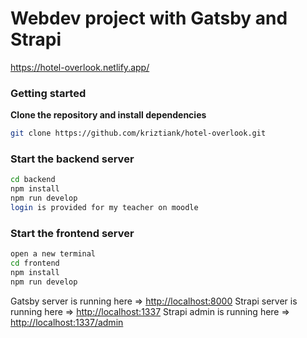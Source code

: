 # Webdev project with Gatsby and Strapi

https://hotel-overlook.netlify.app/

### Getting started

**Clone the repository and install dependencies**

```bash
git clone https://github.com/kriztiank/hotel-overlook.git
```

### Start the backend server

```bash
cd backend
npm install
npm run develop
login is provided for my teacher on moodle
```

### Start the frontend server

```bash
open a new terminal
cd frontend
npm install
npm run develop
```

Gatsby server is running here => [http://localhost:8000](http://localhost:8000)
Strapi server is running here => [http://localhost:1337](http://localhost:1337)
Strapi admin is running here => [http://localhost:1337/admin](http://localhost:1337/admin)
